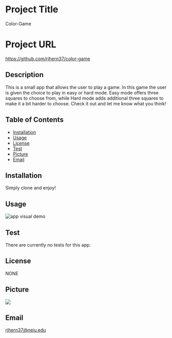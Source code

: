 
# Project Title 
Color-Game


# Project URL
https://github.com/rjhern37/color-game

## Description 
This is a small app that allows the user to play a game. In this game the user is given the choice to play in easy or hard mode. Easy mode offers three squares to choose from, while Hard mode adds additional three squares to make it a bit harder to choose. Check it out and let me know what you think! 

## Table of Contents
* [Installation](#installation)
* [Usage](#usage)
* [License](#license)
* [Test](#test)
* [Picture](#picture)
* [Email](#email)


## Installation
Simply clone and enjoy!

## Usage
<img alt="app visual demo" src="assets/gifs/Color-gameGify2.gif"/>

## Test
There are currently no tests for this app.


## License
NONE

## Picture
<img src="https://avatars1.githubusercontent.com/u/59975055?v=4"/>

## Email
rjhern37@neiu.edu
